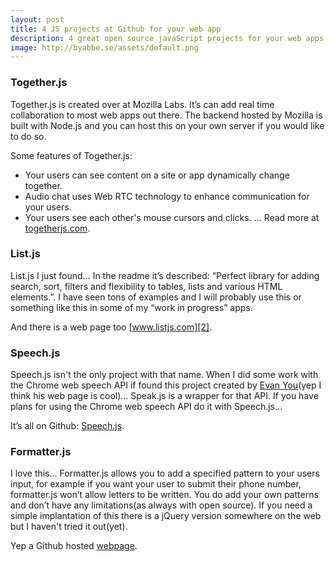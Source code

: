 ```yaml
---
layout: post
title: 4 JS projects at Github for your web app
description: 4 great open source javaScript projects for your web apps.
image: http://byabbe.se/assets/default.png
---
```


### Together.js

Together.js is created over at Mozilla Labs. It’s can add real time collaboration to most web apps out there. The backend hosted by Mozilla is built with Node.js and you can host this on your own server if you would like to do so.

Some features of Together.js:
- Your users can see content on a site or app dynamically change together.
- Audio chat uses Web RTC technology to enhance communication for your users.
- Your users see each other's mouse cursors and clicks.
…
Read more at [togetherjs.com][1].

### List.js

List.js I just found… In the readme it’s described: “Perfect library for adding search, sort, filters and flexibility to tables, lists and various HTML elements.”. I have seen tons of examples and I will probably use this or something like this in some of my “work in progress” apps.

And there is a web page too [www.listjs.com][2].

### Speech.js

Speech.js isn't the only project with that name. When I did some work with the Chrome web speech API if found this project created by [Evan You][3](yep I think his web page is cool)... Speak.js is a wrapper for that API. If you have plans for using the Chrome web speech API do it with Speech.js…

It’s all on Github: [Speech.js][4].

### Formatter.js

I love this… Formatter.js allows you to add a specified pattern to your users input, for example if you want your user to submit their phone number, formatter.js won’t allow letters to be written. You do add your own patterns and don’t have any limitations(as always with open source). If you need a simple implantation of this there is a jQuery version somewhere on the web but I haven't tried it out(yet).

Yep a Github hosted [webpage][5].

[1]: https://togetherjs.com
[2]: http://www.listjs.com
[3]: http://evanyou.me
[4]: https://github.com/yyx990803/Speech.js
[5]: http://firstopinion.github.io/formatter.js/
